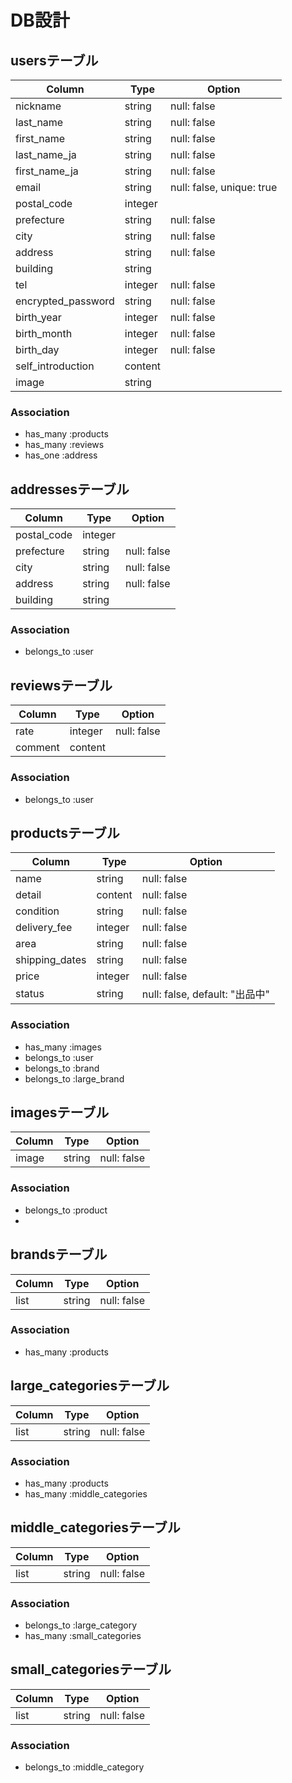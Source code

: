 # DB設計

## usersテーブル
|Column|Type|Option|
|------|----|------|
|nickname|string|null: false|
|last_name|string|null: false|
|first_name|string|null: false|
|last_name_ja|string|null: false|
|first_name_ja|string|null: false|
|email|string|null: false, unique: true|
|postal_code|integer||
|prefecture|string|null: false|
|city|string|null: false|
|address|string|null: false|
|building|string||
|tel|integer|null: false|
|encrypted_password|string|null: false|
|birth_year|integer|null: false|
|birth_month|integer|null: false|
|birth_day|integer|null: false|
|self_introduction|content||
|image|string||

### Association
- has_many :products
- has_many :reviews
- has_one :address


## addressesテーブル
|Column|Type|Option|
|------|----|------|
|postal_code|integer||
|prefecture|string|null: false|
|city|string|null: false|
|address|string|null: false|
|building|string||

### Association
- belongs_to :user


## reviewsテーブル
|Column|Type|Option|
|------|----|------|
|rate|integer|null: false|
|comment|content||

### Association
- belongs_to :user


## productsテーブル
|Column|Type|Option|
|------|----|------|
|name|string|null: false|
|detail|content|null: false|
|condition|string|null: false|
|delivery_fee|integer|null: false|
|area|string|null: false|
|shipping_dates|string|null: false|
|price|integer|null: false|
|status|string|null: false, default: "出品中"|

### Association
- has_many :images
- belongs_to :user
- belongs_to :brand
- belongs_to :large_brand


## imagesテーブル
|Column|Type|Option|
|------|----|------|
|image|string|null: false|

### Association
- belongs_to :product
-


## brandsテーブル
|Column|Type|Option|
|------|----|------|
|list|string|null: false|

### Association
- has_many :products


## large_categoriesテーブル
|Column|Type|Option|
|------|----|------|
|list|string|null: false|

### Association
- has_many :products
- has_many :middle_categories


## middle_categoriesテーブル
|Column|Type|Option|
|------|----|------|
|list|string|null: false|

### Association
- belongs_to :large_category
- has_many :small_categories


## small_categoriesテーブル
|Column|Type|Option|
|------|----|------|
|list|string|null: false|

### Association
- belongs_to :middle_category

